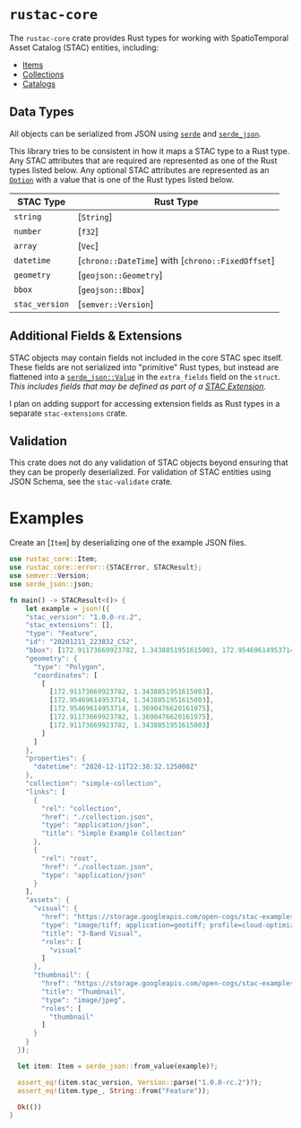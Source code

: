 # `rustac-core`

The `rustac-core` crate provides Rust types for working with SpatioTemporal Asset Catalog (STAC) entities,
including:

* [Items]
* [Collections]
* [Catalogs]

## Data Types

All objects can be serialized from JSON using [`serde`] and [`serde_json`].

This library tries to be consistent in how it maps a STAC type to a Rust type. Any STAC attributes that are
required are represented as one of the Rust types listed below. Any optional STAC attributes
are represented as an [`Option`] with a value that is one of the Rust types listed below.

| STAC Type      | Rust Type             |
|----------------|-----------------------|
| `string`       | [`String`]            |
| `number`       | [`f32`]               |
| `array`        | [`Vec`]               |
| `datetime`     | [`chrono::DateTime`] with [`chrono::FixedOffset`] |
| `geometry`     | [`geojson::Geometry`] |
| `bbox`         | [`geojson::Bbox`]     |
| `stac_version` | [`semver::Version`] |

## Additional Fields & Extensions

STAC objects may contain fields not included in the core STAC spec itself. These fields are not serialized into
"primitive" Rust types, but instead are flattened into a [`serde_json::Value`] in the `extra_fields` field
on the `struct`. *This includes fields that may be defined as part of a [STAC Extension].* 

I plan on adding support for accessing extension fields as Rust types in a separate `stac-extensions` crate.

## Validation

This crate does not do any validation of STAC objects beyond ensuring that they can be properly deserialized. For validation
of STAC entities using JSON Schema, see the `stac-validate` crate.

# Examples

Create an [`Item`] by deserializing one of the example JSON files.

```rust
use rustac_core::Item;
use rustac_core::error::{STACError, STACResult};
use semver::Version;
use serde_json::json;

fn main() -> STACResult<()> {
    let example = json!({
    "stac_version": "1.0.0-rc.2",
    "stac_extensions": [],
    "type": "Feature",
    "id": "20201211_223832_CS2",
    "bbox": [172.91173669923782, 1.3438851951615003, 172.95469614953714, 1.3690476620161975],
    "geometry": {
      "type": "Polygon",
      "coordinates": [
        [
          [172.91173669923782, 1.3438851951615003],
          [172.95469614953714, 1.3438851951615003],
          [172.95469614953714, 1.3690476620161975],
          [172.91173669923782, 1.3690476620161975],
          [172.91173669923782, 1.3438851951615003]
        ]
      ]
    },
    "properties": {
      "datetime": "2020-12-11T22:38:32.125000Z"
    },
    "collection": "simple-collection",
    "links": [
      {
        "rel": "collection",
        "href": "./collection.json",
        "type": "application/json",
        "title": "Simple Example Collection"
      },
      {
        "rel": "root",
        "href": "./collection.json",
        "type": "application/json"
      }
    ],
    "assets": {
      "visual": {
        "href": "https://storage.googleapis.com/open-cogs/stac-examples/20201211_223832_CS2.tif",
        "type": "image/tiff; application=geotiff; profile=cloud-optimized",
        "title": "3-Band Visual",
        "roles": [
          "visual"
        ]
      },
      "thumbnail": {
        "href": "https://storage.googleapis.com/open-cogs/stac-examples/20201211_223832_CS2.jpg",
        "title": "Thumbnail",
        "type": "image/jpeg",
        "roles": [
          "thumbnail"
        ]
      }
    }
  });

  let item: Item = serde_json::from_value(example)?;

  assert_eq!(item.stac_version, Version::parse("1.0.0-rc.2")?);
  assert_eq!(item.type_, String::from("Feature"));

  Ok(())
}
```

[STAC Extension]: https://stac-extensions.github.io/
[Items]: https://github.com/radiantearth/stac-spec/blob/master/item-spec/item-spec.md
[Collections]: https://github.com/radiantearth/stac-spec/blob/master/collection-spec/collection-spec.md
[Catalogs]: https://github.com/radiantearth/stac-spec/blob/master/catalog-spec/catalog-spec.md
[`serde_json`]: https://docs.serde.rs/serde_json/ 
[`serde`]: https://serde.rs/
[`serde_json::Value`]: https://docs.serde.rs/serde_json/enum.Value.html
[`Option`]: https://doc.rust-lang.org/std/option/enum.Option.html